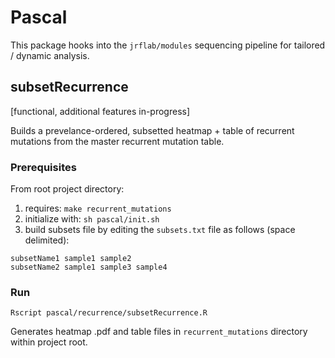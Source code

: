 # Pascal
This package hooks into the ```jrflab/modules``` sequencing pipeline for tailored / dynamic analysis.

## subsetRecurrence
[functional, additional features in-progress]

Builds a prevelance-ordered, subsetted heatmap + table of recurrent mutations from the master recurrent mutation table.

### Prerequisites
From root project directory:

1. requires: ```make recurrent_mutations```
2. initialize with: ```sh pascal/init.sh```
3. build subsets file by editing the ```subsets.txt``` file as follows (space delimited):

```
subsetName1 sample1 sample2
subsetName2 sample1 sample3 sample4
```

### Run
```Rscript pascal/recurrence/subsetRecurrence.R```

Generates heatmap .pdf and table files in ```recurrent_mutations``` directory within project root.
